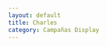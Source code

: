```yaml
---
layout: default
title: Charles
category: Campañas Display
---
```

<div class="slider-wrapper theme-light">
    <div id="slider" class="nivoSlider">
      <img src="http://josemdev.com/mirkopf/campanas_display/Banner300x250_charles.jpg" class="inline-left" title="" alt="" />
      <img src="http://josemdev.com/mirkopf/campanas_display/Banner300x250_charles2.jpg" class="inline-left" title="" alt="" />
    </div>
</div>